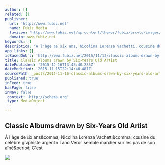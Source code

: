 ```yaml
---
author: []
related: []
publisher:
  url: 'http://www.fubiz.net'
  name: Fubiz Media
  favicon: 'http://www.fubiz.net/wp-content/themes/fubiz/assets/images/favicons/news-32x32.png'
  domain: www.fubiz.net
keywords: []
description: "À l'âge de six ans, Nicolina Lorenza Vachetti, cousine du célèbre graphiste argentin Tano Veron semble marcher sur les pas de son aîné. C'est"
app_links: []
isBasedOnUrl: 'http://www.fubiz.net/2015/11/13/classic-albums-drawn-by-six-years-old-artist/'
title: Classic Albums drawn by Six-Years Old Artist
datePublished: '2015-11-16T13:45:40.285Z'
dateModified: '2015-11-15T22:14:48.481Z'
sourcePath: _posts/2015-11-16-classic-albums-drawn-by-six-years-old-artist.md
published: true
inFeed: true
hasPage: false
inNav: false
_context: 'http://schema.org'
_type: MediaObject

---
```

<article style=""><h1>Classic Albums drawn by Six-Years Old Artist</h1><p>À l'âge de six ans&amp;comma; Nicolina Lorenza Vachetti&amp;comma; cousine du célèbre graphiste argentin Tano Veron semble marcher sur les pas de son aîné&amp;period; C'est</p><img src="http://www.fubiz.net/wp-content/uploads/2015/11/tanoveron-639x0.jpg" /></article>